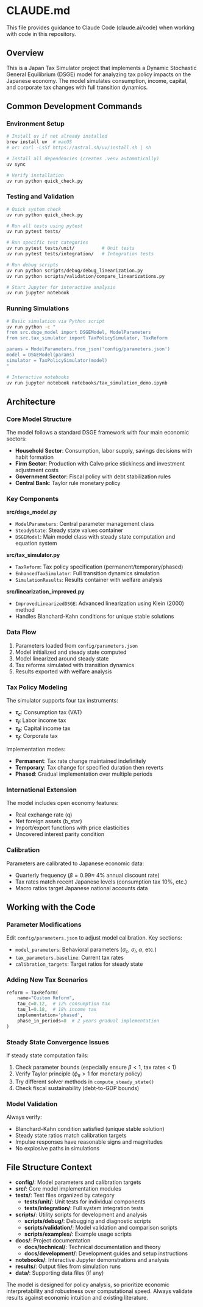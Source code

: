 # CLAUDE.md

This file provides guidance to Claude Code (claude.ai/code) when working with code in this repository.

## Overview

This is a Japan Tax Simulator project that implements a Dynamic Stochastic General Equilibrium (DSGE) model for analyzing tax policy impacts on the Japanese economy. The model simulates consumption, income, capital, and corporate tax changes with full transition dynamics.

## Common Development Commands

### Environment Setup

```bash
# Install uv if not already installed
brew install uv  # macOS
# or: curl -LsSf https://astral.sh/uv/install.sh | sh

# Install all dependencies (creates .venv automatically)
uv sync

# Verify installation
uv run python quick_check.py
```

### Testing and Validation
```bash
# Quick system check
uv run python quick_check.py

# Run all tests using pytest
uv run pytest tests/

# Run specific test categories
uv run pytest tests/unit/          # Unit tests
uv run pytest tests/integration/   # Integration tests

# Run debug scripts
uv run python scripts/debug/debug_linearization.py
uv run python scripts/validation/compare_linearizations.py

# Start Jupyter for interactive analysis
uv run jupyter notebook
```

### Running Simulations
```bash
# Basic simulation via Python script
uv run python -c "
from src.dsge_model import DSGEModel, ModelParameters
from src.tax_simulator import TaxPolicySimulator, TaxReform

params = ModelParameters.from_json('config/parameters.json')
model = DSGEModel(params)
simulator = TaxPolicySimulator(model)
"

# Interactive notebooks
uv run jupyter notebook notebooks/tax_simulation_demo.ipynb
```

## Architecture

### Core Model Structure
The model follows a standard DSGE framework with four main economic sectors:
- **Household Sector**: Consumption, labor supply, savings decisions with habit formation
- **Firm Sector**: Production with Calvo price stickiness and investment adjustment costs  
- **Government Sector**: Fiscal policy with debt stabilization rules
- **Central Bank**: Taylor rule monetary policy

### Key Components

**src/dsge_model.py**
- `ModelParameters`: Central parameter management class
- `SteadyState`: Steady state values container
- `DSGEModel`: Main model class with steady state computation and equation system

**src/tax_simulator.py** 
- `TaxReform`: Tax policy specification (permanent/temporary/phased)
- `EnhancedTaxSimulator`: Full transition dynamics simulation
- `SimulationResults`: Results container with welfare analysis

**src/linearization_improved.py**
- `ImprovedLinearizedDSGE`: Advanced linearization using Klein (2000) method
- Handles Blanchard-Kahn conditions for unique stable solutions

### Data Flow
1. Parameters loaded from `config/parameters.json`
2. Model initialized and steady state computed
3. Model linearized around steady state
4. Tax reforms simulated with transition dynamics
5. Results exported with welfare analysis

### Tax Policy Modeling
The simulator supports four tax instruments:
- **$\tau_c$**: Consumption tax (VAT)
- **$\tau_l$**: Labor income tax
- **$\tau_k$**: Capital income tax  
- **$\tau_f$**: Corporate tax

Implementation modes:
- **Permanent**: Tax rate change maintained indefinitely
- **Temporary**: Tax change for specified duration then reverts
- **Phased**: Gradual implementation over multiple periods

### International Extension
The model includes open economy features:
- Real exchange rate (q)
- Net foreign assets (b_star) 
- Import/export functions with price elasticities
- Uncovered interest parity condition

### Calibration
Parameters are calibrated to Japanese economic data:
- Quarterly frequency ($\beta=0.99 \approx$ 4% annual discount rate)
- Tax rates match recent Japanese levels (consumption tax 10%, etc.)
- Macro ratios target Japanese national accounts data

## Working with the Code

### Parameter Modifications
Edit `config/parameters.json` to adjust model calibration. Key sections:
- `model_parameters`: Behavioral parameters ($\sigma_c$, $\sigma_l$, $\alpha$, etc.)
- `tax_parameters.baseline`: Current tax rates
- `calibration_targets`: Target ratios for steady state

### Adding New Tax Scenarios
```python
reform = TaxReform(
    name="Custom Reform",
    tau_c=0.12,  # 12% consumption tax
    tau_l=0.18,  # 18% income tax
    implementation='phased',
    phase_in_periods=8  # 2 years gradual implementation
)
```

### Steady State Convergence Issues
If steady state computation fails:
1. Check parameter bounds (especially ensure $\beta < 1$, tax rates < 1)
2. Verify Taylor principle ($\phi_\pi > 1$ for monetary policy)
3. Try different solver methods in `compute_steady_state()`
4. Check fiscal sustainability (debt-to-GDP bounds)

### Model Validation
Always verify:
- Blanchard-Kahn condition satisfied (unique stable solution)
- Steady state ratios match calibration targets
- Impulse responses have reasonable signs and magnitudes
- No explosive paths in simulations

## File Structure Context

- **config/**: Model parameters and calibration targets
- **src/**: Core model implementation modules
- **tests/**: Test files organized by category
  - **tests/unit/**: Unit tests for individual components
  - **tests/integration/**: Full system integration tests
- **scripts/**: Utility scripts for development and analysis
  - **scripts/debug/**: Debugging and diagnostic scripts
  - **scripts/validation/**: Model validation and comparison scripts
  - **scripts/examples/**: Example usage scripts
- **docs/**: Project documentation
  - **docs/technical/**: Technical documentation and theory
  - **docs/development/**: Development guides and setup instructions
- **notebooks/**: Interactive Jupyter demonstrations and analysis
- **results/**: Output files from simulation runs
- **data/**: Supporting data files (if any)

The model is designed for policy analysis, so prioritize economic interpretability and robustness over computational speed. Always validate results against economic intuition and existing literature.
